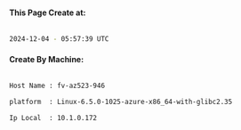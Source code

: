 
   
#### This Page Create at:

```bash

2024-12-04 - 05:57:39 UTC

```

#### Create By Machine:

```bash

Host Name : fv-az523-946

platform  : Linux-6.5.0-1025-azure-x86_64-with-glibc2.35

Ip Local  : 10.1.0.172

```

